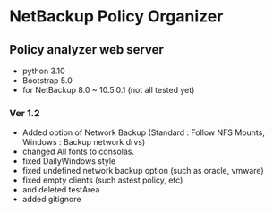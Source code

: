 # NetBackup Policy Organizer
## Policy analyzer web server

- python 3.10
- Bootstrap 5.0
- for NetBackup 8.0 ~ 10.5.0.1 (not all tested yet)

### Ver 1.2

- Added option of Network Backup (Standard : Follow NFS Mounts, Windows : Backup network drvs)
- changed All fonts to consolas.
- fixed DailyWindows style
- fixed undefined network backup option (such as oracle, vmware)
- fixed empty clients (such astest policy, etc)
- and deleted testArea
- added gitignore